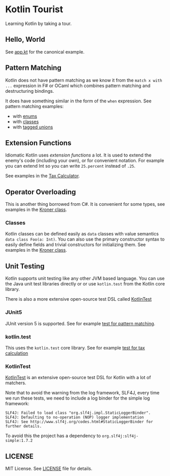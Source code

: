 # Kotlin Tourist
Learning Kotlin by taking a tour.

## Hello, World
See [app.kt](src/tourist/app.kt) for the canonical example.

## Pattern Matching
Kotlin does not have pattern matching as we know it from the `match x with ...` expression in F# or OCaml which combines pattern matching and destructuring bindings.

It does have something similar in the form of the `when` expression.
See pattern matching examples:
- with [enums](src/tourist/patternmatching/withenums/MatchOnEnums.kt)
- with [classes](src/tourist/patternmatching/withdataclasses/MatchOnDataClasses.kt)
- with [tagged unions](src/tourist/patternmatching/withtaggedunions/MatchOnTaggedUnions.kt) 

## Extension Functions
Idiomatic Kotlin uses _extension functions_ a lot. 
It is used to extend the enemy's code (including your own), or for convenient notation.
For example you can extend Int so you can write `25.percent` instead of `.25`.

See examples in the [Tax Calculator](src/tourist/taxcalculations/TaxCalculations.kt).

## Operator Overloading
This is another thing borrowed from C#. It is convenient for some types, see examples in the
[Kroner class](src/tourist/taxcalculations/Kroner.kt).

### Classes
Kotlin classes can be defined easily as `data` classes with value semantics `data class Foo(a: Int)`.
You can also use the primary constructor syntax to easily define fields and trivial constructors for initializing them.
See examples in the [Kroner class](src/tourist/taxcalculations/Kroner.kt).

## Unit Testing
Kotlin supports unit testing like any other JVM based language.
You can use the Java unit test libraries directly or or use `kotlin.test` from 
the Kotlin core library.

There is also a more extensive open-source test DSL called [KotlinTest](https://github.com/kotlintest/kotlintest)

### JUnit5
JUnit version 5 is supported. See for example [test for pattern matching](src/tourist-test/patternmatching/withdataclasses/MatchOnDataClassesKtTest.kt).

### kotlin.test
This uses the `kotlin.test` core library.
See for example [test for tax calculation](src/tourist-test/taxcalculations/TaxCalculationsKtTest.kt)

### KotlinTest
[KotlinTest](https://github.com/kotlintest/kotlintest) is an extensive open-source test DSL for Kotlin 
with a lot of matchers.

Note that to avoid the warning from the log framework, SLF4J, every time we run these tests, 
we need to include a log binder for the simple log framework:

    SLF4J: Failed to load class "org.slf4j.impl.StaticLoggerBinder".
    SLF4J: Defaulting to no-operation (NOP) logger implementation
    SLF4J: See http://www.slf4j.org/codes.html#StaticLoggerBinder for further details.

To avoid this the project has a dependency to `org.slf4j:slf4j-simple:1.7.2`

## LICENSE
MIT License. See [LICENSE](LICENSE) file for details.